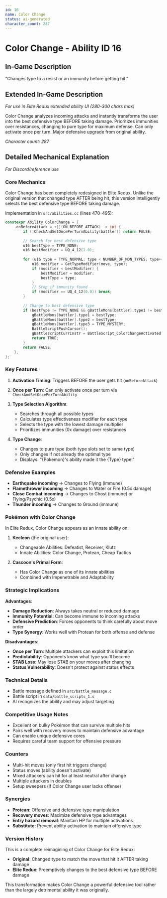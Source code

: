 ```yaml
---
id: 16
name: Color Change
status: ai-generated
character_count: 287
---
```


# Color Change - Ability ID 16

## In-Game Description
"Changes type to a resist or an immunity before getting hit."

## Extended In-Game Description
*For use in Elite Redux extended ability UI (280-300 chars max)*

Color Change analyzes incoming attacks and instantly transforms the user into the best defensive type BEFORE taking damage. Prioritizes immunities over resistances, changing to pure type for maximum defense. Can only activate once per turn. Major defensive upgrade from original ability.

*Character count: 287*

## Detailed Mechanical Explanation
*For Discord/reference use*

### Core Mechanics
Color Change has been completely redesigned in Elite Redux. Unlike the original version that changed type AFTER being hit, this version intelligently selects the best defensive type BEFORE taking damage.

Implementation in `src/abilities.cc` (lines 470-495):

```c
constexpr Ability ColorChange = {
    .onBeforeAttack = +[](ON_BEFORE_ATTACK) -> int {
        if (!CheckAndSetOncePerTurnAbility(battler)) return FALSE;
        
        // Search for best defensive type
        u16 bestType = TYPE_NONE;
        u16 bestModifier = UQ_4_12(1.0);
        
        for (u16 type = TYPE_NORMAL; type < NUMBER_OF_MON_TYPES; type++) {
            u16 modifier = GetTypeModifier(move, type);
            if (modifier < bestModifier) {
                bestModifier = modifier;
                bestType = type;
            }
            // Stop if immunity found
            if (modifier == UQ_4_12(0.0)) break;
        }
        
        // Change to best defensive type
        if (bestType != TYPE_NONE && gBattleMons[battler].type1 != bestType) {
            gBattleMons[battler].type1 = bestType;
            gBattleMons[battler].type2 = bestType;
            gBattleMons[battler].type3 = TYPE_MYSTERY;
            BattleScriptPushCursor();
            gBattlescriptCurrInstr = BattleScript_ColorChangeActivated;
            return TRUE;
        }
        return FALSE;
    },
};
```

### Key Features

1. **Activation Timing**: Triggers BEFORE the user gets hit (`onBeforeAttack`)
2. **Once per Turn**: Can only activate once per turn via `CheckAndSetOncePerTurnAbility`
3. **Type Selection Algorithm**:
   - Searches through all possible types
   - Calculates type effectiveness modifier for each type
   - Selects the type with the lowest damage multiplier
   - Prioritizes immunities (0x damage) over resistances

4. **Type Change**: 
   - Changes to pure type (both type slots set to same type)
   - Only changes if not already the optimal type
   - Displays: "{Pokemon}'s ability made it the {Type} type!"

### Defensive Examples
- **Earthquake incoming** → Changes to Flying (immune)
- **Flamethrower incoming** → Changes to Water or Fire (0.5x damage)
- **Close Combat incoming** → Changes to Ghost (immune) or Flying/Psychic (0.5x)
- **Thunder incoming** → Changes to Ground (immune)

### Pokémon with Color Change

In Elite Redux, Color Change appears as an innate ability on:

1. **Kecleon** (the original user):
   - Changeable Abilities: Defeatist, Receiver, Klutz
   - Innate Abilities: Color Change, Protean, Cheap Tactics

2. **Cascoon's Primal Form**:
   - Has Color Change as one of its innate abilities
   - Combined with Impenetrable and Adaptability

### Strategic Implications

**Advantages**:
- **Damage Reduction**: Always takes neutral or reduced damage
- **Immunity Potential**: Can become immune to incoming attacks
- **Defensive Prediction**: Forces opponents to think carefully about move order
- **Type Synergy**: Works well with Protean for both offense and defense

**Disadvantages**:
- **Once per Turn**: Multiple attackers can exploit this limitation
- **Predictability**: Opponents know what type you'll become
- **STAB Loss**: May lose STAB on your moves after changing
- **Status Vulnerability**: Doesn't protect against status effects

### Technical Details
- Battle message defined in `src/battle_message.c`
- Battle script in `data/battle_scripts_1.s`
- AI recognizes the ability and may adjust targeting

### Competitive Usage Notes
- Excellent on bulky Pokémon that can survive multiple hits
- Pairs well with recovery moves to maintain defensive advantage
- Can enable unique defensive cores
- Requires careful team support for offensive pressure

### Counters
- Multi-hit moves (only first hit triggers change)
- Status moves (ability doesn't activate)
- Mixed attackers can hit for at least neutral after change
- Multiple attackers in doubles
- Setup sweepers (if Color Change user lacks offense)

### Synergies
- **Protean**: Offensive and defensive type manipulation
- **Recovery moves**: Maximize defensive type advantages
- **Entry hazard removal**: Maintain HP for multiple activations
- **Substitute**: Prevent ability activation to maintain offensive type

### Version History
This is a complete reimagining of Color Change for Elite Redux:
- **Original**: Changed type to match the move that hit it AFTER taking damage
- **Elite Redux**: Preemptively changes to the best defensive type BEFORE damage

This transformation makes Color Change a powerful defensive tool rather than the largely detrimental ability it was originally.